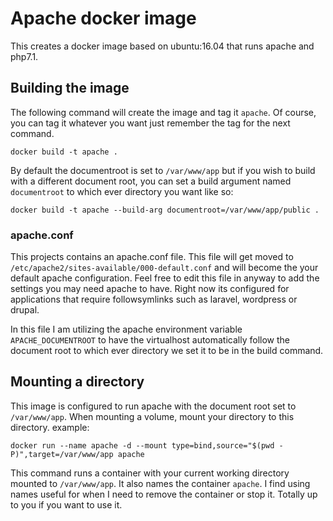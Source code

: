 # Apache docker image

This creates a docker image based on ubuntu:16.04 that runs apache and php7.1.

## Building the image

The following command will create the image and tag it `apache`. Of course, you can tag it whatever you want just remember the tag for the next command.

```
docker build -t apache .
```

By default the documentroot is set to `/var/www/app` but if you wish to build with a different document root, you can set a build argument named `documentroot` to which ever directory you want like so:

```
docker build -t apache --build-arg documentroot=/var/www/app/public .
```

### apache.conf

This projects contains an apache.conf file. This file will get moved to `/etc/apache2/sites-available/000-default.conf` and will become the your default apache configuration. Feel free to edit this file in anyway to add the settings you may need apache to have. Right now its configured for applications that require followsymlinks such as laravel, wordpress or drupal.

In this file I am utilizing the apache environment variable `APACHE_DOCUMENTROOT` to have the virtualhost automatically follow the document root to which ever directory we set it to be in the build command.

## Mounting a directory

This image is configured to run apache with the document root set to `/var/www/app`. When mounting a volume, mount your directory to this directory. example:


```
docker run --name apache -d --mount type=bind,source="$(pwd -P)",target=/var/www/app apache
```

This command runs a container with your current working directory mounted to `/var/www/app`. It also names the container `apache`. I find using names useful for when I need to remove the container or stop it. Totally up to you if you want to use it.
